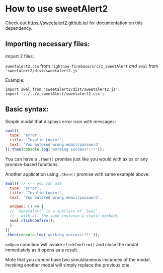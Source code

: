 # How to use sweetAlert2

Check out https://sweetalert2.github.io/ for documentation on this dependency.

## Importing necessary files:
Import 2 files:
 
 `sweetalert2.css` from `rightnow-firebase/src/z_sweetAlert` *and* `swal` from `'sweetalert2/dist/sweetalert2.js'`

 Example:
```
import swal from 'sweetalert2/dist/sweetalert2.js';
import '../../z_sweetAlert/sweetalert2.css';
```

## Basic syntax:

Simple modal that displays error icon with messages:
```javascript
swal({
  type: 'error',
  title: 'Invalid Login!',
  text: 'You entered wrong email/password'
}).then(console.log('working success!!!!'));
```
You can have a `.then()` promise just like you would with axios or any promise-based functions.

Another application using `.then()` promise with same example above:
```javascript
swal({ // <-- you can use 
  type: 'error',
  title: 'Invalid Login!',
  text: 'You entered wrong email/password',

  onOpen: () => {
  // `SweetAlert` is a subclass of `Swal`
  //   with all the same instance & static methods
  swal.clickConfirm();
  }
})
.then(console.log('working success!!!!'));
```
`onOpen` condition will invoke `clickConfirm()` and close the modal immediately as it opens as a result.

Mote that you _cannot_ have two simulataneous instances of the modal. Invoking another modal will simply replace the previous one.